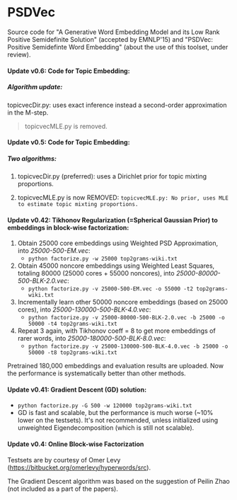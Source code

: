 # PSDVec
Source code for "A Generative Word Embedding Model and its Low Rank Positive Semidefinite Solution" (accepted by EMNLP'15) and "PSDVec: Positive Semidefinte Word Embedding" (about the use of this toolset, under review).

#### Update v0.6: Code for Topic Embedding:
##### Algorithm update: 
topicvecDir.py: uses exact inference instead a second-order approximation in the M-step.
> topicvecMLE.py is removed.

#### Update v0.5: Code for Topic Embedding:
##### Two algorithms: 
1. topicvecDir.py (preferred): uses a Dirichlet prior for topic mixting proportions.

2. topicvecMLE.py is now REMOVED: 
```topicvecMLE.py: No prior, uses MLE to estimate topic mixting proportions.```

#### Update v0.42: Tikhonov Regularization (=Spherical Gaussian Prior) to embeddings in block-wise factorization:
1. Obtain 25000 core embeddings using Weighted PSD Approximation, into _25000-500-EM.vec_:
    * ```python factorize.py -w 25000 top2grams-wiki.txt```  
2. Obtain 45000 noncore embeddings using Weighted Least Squares, totaling 80000 (25000 cores + 55000 noncores), into _25000-80000-500-BLK-2.0.vec_:
    * ```python factorize.py -v 25000-500-EM.vec -o 55000 -t2 top2grams-wiki.txt```
3. Incrementally learn other 50000 noncore embeddings (based on 25000 cores), into _25000-130000-500-BLK-4.0.vec_:
    * ```python factorize.py -v 25000-80000-500-BLK-2.0.vec -b 25000 -o 50000 -t4 top2grams-wiki.txt```
4. Repeat 3 again, with Tikhonov coeff = 8 to get more embeddings of rarer words, into _25000-180000-500-BLK-8.0.vec_:
    * ```python factorize.py -v 25000-130000-500-BLK-4.0.vec -b 25000 -o 50000 -t8 top2grams-wiki.txt```

Pretrained 180,000 embeddings and evaluation results are uploaded. Now the performance is systematically better than other methods.

#### Update v0.41: Gradient Descent (GD) solution:
* ```python factorize.py -G 500 -w 120000 top2grams-wiki.txt```
* GD is fast and scalable, but the performance is much worse (~10% lower on the testsets). It's not recommended, unless initialized using unweighted Eigendecomposition (which is still not scalable).

#### Update v0.4: Online Block-wise Factorization

Testsets are by courtesy of Omer Levy (https://bitbucket.org/omerlevy/hyperwords/src).

The Gradient Descent algorithm was based on the suggestion of Peilin Zhao (not included as a part of the papers).